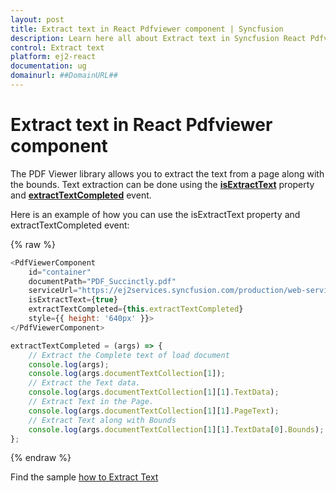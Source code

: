 ```yaml
---
layout: post
title: Extract text in React Pdfviewer component | Syncfusion
description: Learn here all about Extract text in Syncfusion React Pdfviewer component of Syncfusion Essential JS 2 and more.
control: Extract text 
platform: ej2-react
documentation: ug
domainurl: ##DomainURL##
---
```


# Extract text in React Pdfviewer component

The PDF Viewer library allows you to extract the text from a page along with the bounds. Text extraction can be done using the [**isExtractText**](https://ej2.syncfusion.com/react/documentation/api/pdfviewer/#isextracttext) property and [**extractTextCompleted**](https://ej2.syncfusion.com/react/documentation/api/pdfviewer/#extracttextcompleted) event.

Here is an example of how you can use the isExtractText property and extractTextCompleted event:

{% raw %}

```javascript
<PdfViewerComponent
    id="container"
    documentPath="PDF_Succinctly.pdf"
    serviceUrl="https://ej2services.syncfusion.com/production/web-services/api/pdfviewer"
    isExtractText={true}
    extractTextCompleted={this.extractTextCompleted}
    style={{ height: '640px' }}>
</PdfViewerComponent>

extractTextCompleted = (args) => {
    // Extract the Complete text of load document
    console.log(args);
    console.log(args.documentTextCollection[1]);
    // Extract the Text data.
    console.log(args.documentTextCollection[1][1].TextData);
    // Extract Text in the Page.
    console.log(args.documentTextCollection[1][1].PageText);
    // Extract Text along with Bounds
    console.log(args.documentTextCollection[1][1].TextData[0].Bounds);
};
```
{% endraw %}

Find the sample [how to Extract Text](https://stackblitz.com/edit/react-6v2huv-l867nc?devtoolsheight=33&file=index.js)